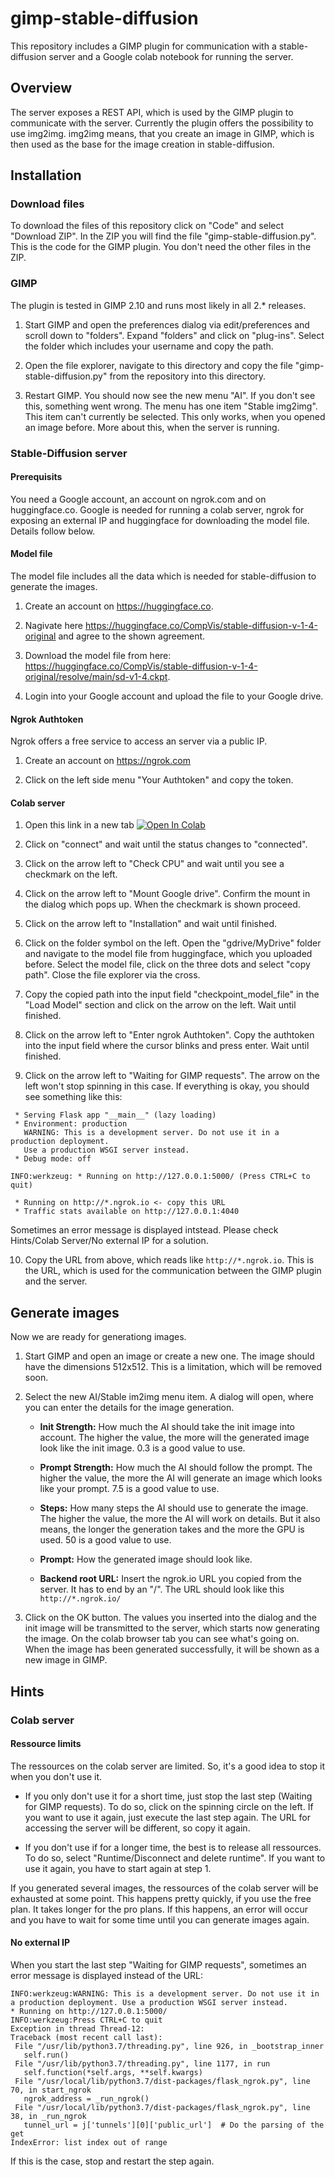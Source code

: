 # gimp-stable-diffusion

This repository includes a GIMP plugin for communication with a stable-diffusion server and a Google colab notebook for running the server.

## Overview

The server exposes a REST API, which is used by the GIMP plugin to communicate with the server. Currently the plugin offers the possibility to use img2img. img2img means, that you create an image in GIMP, which is then used as the base for the image creation in stable-diffusion.

## Installation
### Download files

To download the files of this repository click on "Code" and select "Download ZIP". In the ZIP you will find the file "gimp-stable-diffusion.py". This is the code for the GIMP plugin. You don't need the other files in the ZIP.

### GIMP

The plugin is tested in GIMP 2.10 and runs most likely in all 2.* releases.

1. Start GIMP and open the preferences dialog via edit/preferences and scroll down to "folders". Expand "folders" and click on "plug-ins". Select the folder which includes your username and copy the path. 

2. Open the file explorer, navigate to this directory and copy the file "gimp-stable-diffusion.py" from the repository into this directory.

3. Restart GIMP. You should now see the new menu "AI". If you don't see this, something went wrong. The menu has one item "Stable img2img". This item can't currently be selected. This only works, when you opened an image before. More about this, when the server is running.

### Stable-Diffusion server
#### Prerequisits
You need a Google account, an account on ngrok.com and on huggingface.co. Google is needed for running a colab server, ngrok for exposing an external IP and huggingface for downloading the model file. Details follow below.

#### Model file
The model file includes all the data which is needed for stable-diffusion to generate the images.
1. Create an account on https://huggingface.co. 

2. Nagivate here https://huggingface.co/CompVis/stable-diffusion-v-1-4-original and agree to the shown agreement. 

3. Download the model file from here: https://huggingface.co/CompVis/stable-diffusion-v-1-4-original/resolve/main/sd-v1-4.ckpt. 

4. Login into your Google account and upload the file to your Google drive.

#### Ngrok Authtoken
Ngrok offers a free service to access an server via a public IP.
1. Create an account on https://ngrok.com

2. Click on the left side menu "Your Authtoken" and copy the token.

#### Colab server
1. Open this link in a new tab [![Open In Colab](https://colab.research.google.com/assets/colab-badge.svg)](https://colab.research.google.com/github/blueturtleai/gimp-stable-diffusion/blob/main/gimp-stable-diffusion.ipynb)

2. Click on "connect" and wait until the status changes to "connected".

3. Click on the arrow left to "Check CPU" and wait until you see a checkmark on the left.

4. Click on the arrow left to "Mount Google drive". Confirm the mount in the dialog which pops up. When the checkmark is shown proceed.

5. Click on the arrow left to "Installation" and wait until finished.

6. Click on the folder symbol on the left. Open the "gdrive/MyDrive" folder and navigate to the model file from huggingface, which you uploaded before. Select the model file, click on the three dots and select "copy path". Close the file explorer via the cross.

7. Copy the copied path into the input field "checkpoint_model_file" in the "Load Model" section and click on the arrow on the left. Wait until finished.

8. Click on the arrow left to "Enter ngrok Authtoken". Copy the authtoken into the input field where the cursor blinks and press enter. Wait until finished.

9. Click on the arrow left to "Waiting for GIMP requests". The arrow on the left won't stop spinning in this case. If everything is okay, you should see something like this:
```
 * Serving Flask app "__main__" (lazy loading)
 * Environment: production
   WARNING: This is a development server. Do not use it in a production deployment.
   Use a production WSGI server instead.
 * Debug mode: off

INFO:werkzeug: * Running on http://127.0.0.1:5000/ (Press CTRL+C to quit)

 * Running on http://*.ngrok.io <- copy this URL
 * Traffic stats available on http://127.0.0.1:4040
 ```
 Sometimes an error message is displayed intstead. Please check Hints/Colab Server/No external IP for a solution.
 
 10. Copy the URL from above, which reads like ```http://*.ngrok.io```. This is the URL, which is used for the communication between the GIMP plugin and the server. 

## Generate images
Now we are ready for generationg images.

1. Start GIMP and open an image or create a new one. The image should have the dimensions 512x512. This is a limitation, which will be removed soon.

2. Select the new AI/Stable im2img menu item. A dialog will open, where you can enter the details for the image generation.
   - **Init Strength:** How much the AI should take the init image into account. The higher the value, the more will the generated image look like the init image. 0.3 is a good value to use.

   - **Prompt Strength:** How much the AI should follow the prompt. The higher the value, the more the AI will generate an image which looks like your prompt. 7.5 is a good value to use.

   - **Steps:** How many steps the AI should use to generate the image. The higher the value, the more the AI will work on details. But it also means, the longer the generation takes and the more the GPU is used. 50 is a good value to use.

   - **Prompt:** How the generated image should look like.

   - **Backend root URL:** Insert the ngrok.io URL you copied from the server. It has to end by an "/". The URL should look like this ```http://*.ngrok.io/```

3. Click on the OK button. The values you inserted into the dialog and the init image will be transmitted to the server, which starts now generating the image. On the colab browser tab you can see what's going on. When the image has been generated successfully, it will be shown as a new image in GIMP.

## Hints
### Colab server
#### Ressource limits
The ressources on the colab server are limited. So, it's a good idea to stop it when you don't use it. 
   - If you only don't use it for a short time, just stop the last step (Waiting for GIMP requests). To do so, click on the spinning circle on the left. If you want to use it again, just execute the last step again. The URL for accessing the server will be different, so copy it again.

   - If you don't use if for a longer time, the best is to release all ressources. To do so, select "Runtime/Disconnect and delete runtime". If you want to use it again, you have to start again at step 1.

If you generated several images, the ressources of the colab server will be exhausted at some point. This happens pretty quickly, if you use the free plan. It takes longer for the pro plans. If this happens, an error will occur and you have to wait for some time until you can generate images again.

#### No external IP
When you start the last step "Waiting for GIMP requests", sometimes an error message is displayed instead of the URL:

 ```
 INFO:werkzeug:WARNING: This is a development server. Do not use it in a production deployment. Use a production WSGI server instead.
 * Running on http://127.0.0.1:5000/
INFO:werkzeug:Press CTRL+C to quit
Exception in thread Thread-12:
Traceback (most recent call last):
  File "/usr/lib/python3.7/threading.py", line 926, in _bootstrap_inner
    self.run()
  File "/usr/lib/python3.7/threading.py", line 1177, in run
    self.function(*self.args, **self.kwargs)
  File "/usr/local/lib/python3.7/dist-packages/flask_ngrok.py", line 70, in start_ngrok
    ngrok_address = _run_ngrok()
  File "/usr/local/lib/python3.7/dist-packages/flask_ngrok.py", line 38, in _run_ngrok
    tunnel_url = j['tunnels'][0]['public_url']  # Do the parsing of the get
IndexError: list index out of range
```

If this is the case, stop and restart the step again.
